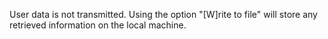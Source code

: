 User data is not transmitted.
Using the option "\[W]rite to file" will store any retrieved information on the local machine.
